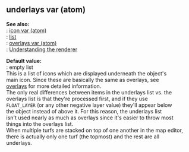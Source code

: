 ## underlays var (atom)    
**See also:**    
:   [icon var (atom)](/atom/var/icon)    
:   [list](/list)    
:   [overlays var (atom)](/atom/var/overlays)    
:   [Understanding the renderer](/%7Bnotes%7D/renderer)    
<!-- -->    
**Default value:**    
:   empty list    
This is a list of icons which are displayed underneath the object\'s    
main icon. Since these are basically the same as overlays, see    
[overlays](/atom/var/overlays) for more detailed information.    
The only real differences between items in the underlays list vs. the    
overlays list is that they\'re processed first, and if they use    
`FLOAT_LAYER` (or any other negative layer value) they\'ll appear below    
the object instead of above it. For this reason, the underlays list    
isn\'t used nearly as much as overlays since it\'s easier to throw most    
things into the overlays list.    
When multiple turfs are stacked on top of one another in the map editor,    
there is actually only one turf (the topmost) and the rest are all    
underlays.  